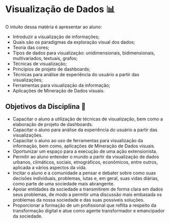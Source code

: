 # Visualização de Dados 📊
O intuito dessa matéria é apresentar ao aluno:

- Introduzir a visualização de informações;
- Quais são os paradigmas da exploração visual dos dados;
- Teoria das cores;
- Tipos de dados para visualização: unidimensionais, bidimensionais, multivariados, textuais, grafos;
- Técnicas de visualização;
- Princípios de projeto de dashboards;
- Técnicas para análise de experiência do usuário a partir das visualizações;
- Ferramentas para visualização da informação;
- Aplicações de Mineração de Dados visuais.


## Objetivos da Disciplina 🎯

- Capacitar o aluno a utilização de técnicas de visualização, bem como a elaboração de projeto de dashboards.
- Capacitar o aluno para análise da experiência do usuário a partir das visualizações.
- Capacitar o aluno ao uso de ferramentas para visualização da informação, bem como, aplicações de Mineração de Dados visuais.
- Oportunizar um espaço para a execução de uma ação extensionista.
- Permitir ao aluno entender o mundo a partir da visualização de dados urbanos, climáticos, sociais, etnográficos, econômicos, entre outros, aplicada a vários aspectos da vida.
- Incitar o aluno e a comunidade a pensar e debater sobre como suas decisões individuais, problemas, lutas e, em geral, suas vidas diárias, como parte de uma sociedade mais abrangente.
- Apoiar entidades da sociedade a transmitirem de forma clara em dados seus problemas, de modo a permitir uma discussão mais embasada os problemas da nossa sociedade e das suas possíveis soluções.
- Proporcionar a formação de um profissional que reflita a respeito da transformação digital e atue como agente transformador e emancipador da sociedade.
